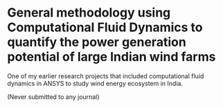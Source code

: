 # General methodology using Computational Fluid Dynamics to quantify the power generation potential of large Indian wind farms


One of my earlier research projects that included computational fluid dynamics in ANSYS to study wind energy ecosystem in India.  

(Never submitted to any journal)